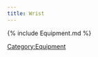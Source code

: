 ```yaml
---
title: Wrist
---
```


{% include Equipment.md %}

[Category:Equipment](Category:Equipment "wikilink")